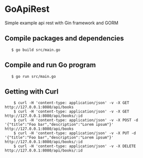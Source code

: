 # GoApiRest
Simple example api rest with Gin framework and GORM

## Compile packages and dependencies

```
   $ go build src/main.go
```

## Compile and run Go program

```
   $ go run src/main.go
```

## Getting with Curl 

```
    $ curl -H 'content-type: application/json' -v -X GET http://127.0.0.1:8080/api/books 
    $ curl -H 'content-type: application/json' -v -X GET http://127.0.0.1:8080/api/books/:id
    $ curl -H 'content-type: application/json' -v -X POST -d '{"title":"Foo bar","description":"Lorem ipsum"}' http://127.0.0.1:8080/api/books 
    $ curl -H 'content-type: application/json' -v -X PUT -d '{"title":"Foo bar","description":"Lorem ipsum"}' http://127.0.0.1:8080/api/books/:id
    $ curl -H 'content-type: application/json' -v -X DELETE http://127.0.0.1:8080/api/books/:id
```
